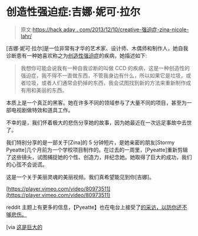 # 创造性强迫症:吉娜·妮可·拉尔

> 原文:[https://hack aday . com/2013/12/10/creative-强迫症-zina-nicole-lahr/](https://hackaday.com/2013/12/10/creative-compulsive-disorder-zina-nicole-lahr/)

[吉娜·妮可·拉尔]是一位非常有才华的艺术家、设计师、木偶师和制作人，她自我诊断患有一种她喜欢称之为[创造性强迫症](http://normallyodd.com/)的疾病，她描述如下:

> 我想你可能会说我有一种自我诊断的叫做 CCD 的疾病，这是一种创造性的强迫症，我不得不一直做东西，不管我身边有什么，所以如果它是垃圾，或者垃圾，或者人们通常会扔掉的东西，我会试图找到新的方法来重新制作成有用和美丽的东西。

本质上是一个真正的黑客。她在许多不同的领域参与了大量不同的项目，甚至为一部电视剧做特效和道具工作。

不幸的是，我们怀着极大的悲伤分享她的故事，因为她最近在一次远足事故中去世了。

我们特别分享的是一部关于[Zina]的 5 分钟短片，是她亲密的朋友[Stormy Pyeatte]几个月前为一个学校项目制作的。在过去的一周里，[Pyeatte]重新剪辑了这些镜头，试图捕捉她的个性、创造力，并纪念她。她取得了巨大的成功，我们的心弦不会说谎。

这是一个关于美丽灵魂的美丽视频。我们真希望能见到你[吉娜]。

[https://player.vimeo.com/video/80973511](https://player.vimeo.com/video/80973511)

reddit 主题上有更多的信息，【Pyeatte】也在电台上接受了[的采访，以防你还不够悲伤。](http://aspenpublicradio.org/post/mourning-friend-creates-portrait-young-artist)

[via [这是巨大的](http://www.thisiscolossal.com/2013/12/creative-compulsive-disorder-remembering-zina-nicole-lahr/)